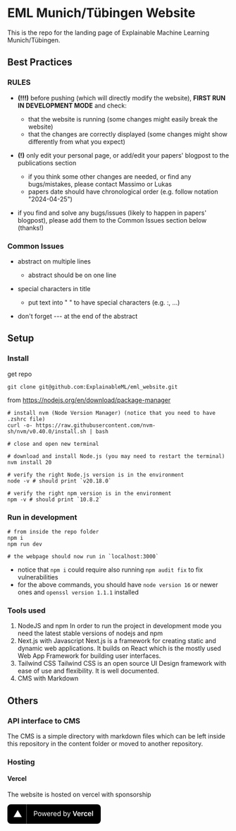 # EML Munich/Tübingen Website
This is the repo for the landing page of Explainable Machine Learning Munich/Tübingen.

## Best Practices
### RULES
- **(!!!)** before pushing (which will directly modify the website), **FIRST RUN IN DEVELOPMENT MODE** and check:

	- that the website is running (some changes might easily break the website)
	- that the changes are correctly displayed (some changes might show differently from what you expect)

- **(!)** only edit your personal page, or add/edit your papers' blogpost to the publications section

	- if you think some other changes are needed, or find any bugs/mistakes, please contact Massimo or Lukas
	- papers date should have chronological order (e.g. follow notation "2024-04-25")
		
- if you find and solve any bugs/issues (likely to happen in papers' blogpost), please add them to the Common Issues section below (thanks!)


### Common Issues

- abstract on multiple lines
	- abstract should be on one line

- special characters in title
	- put text into " " to have special characters (e.g. :, ...)

- don't forget --- at the end of the abstract


## Setup

### Install
get repo
```
git clone git@github.com:ExplainableML/eml_website.git
```
from https://nodejs.org/en/download/package-manager 
```
# install nvm (Node Version Manager) (notice that you need to have .zshrc file)
curl -o- https://raw.githubusercontent.com/nvm-sh/nvm/v0.40.0/install.sh | bash

# close and open new terminal

# download and install Node.js (you may need to restart the terminal)
nvm install 20

# verify the right Node.js version is in the environment
node -v # should print `v20.18.0`

# verify the right npm version is in the environment
npm -v # should print `10.8.2`
```


### Run in development


```
# from inside the repo folder
npm i
npm run dev

# the webpage should now run in `localhost:3000`
```
- notice that `npm i` could require also running `npm audit fix` to fix vulnerabilities
- for the above commands, you should have ```node version 16``` or newer ones and ```openssl version 1.1.1``` installed




### Tools used
1. NodeJS and npm
In order to run the project in development mode you need the latest stable versions of nodejs and npm
2. Next.js with Javascript
Next.js is a framework for creating static and dynamic web applications. It builds on React which is the mostly used Web App Framework for building user interfaces.
3. Tailwind CSS 
Tailwind CSS is an open source UI Design framework with ease of use and flexibility. It is well documented.
3. CMS with Markdown





## Others

### API interface to CMS
The CMS is a simple directory with markdown files which can be left inside this repository in the content folder or moved to another repository.



### Hosting 
#### Vercel
The website is hosted on vercel with sponsorship

<a href="https://vercel.com/?utm_source=eml&utm_campaign=education">
<svg width="212" height="44" viewBox="0 0 212 44" fill="none" >
    <rect width="212" height="44" rx="8" fill="black"/>
<path d="M60.4375 15.2266V26.5H61.8438V22.4766H64.6797C66.7969 22.4766 68.3047 20.9844 68.3047 18.875C68.3047 16.7266 66.8281 15.2266 64.6953 15.2266H60.4375ZM61.8438 16.4766H64.3281C65.9609 16.4766 66.8594 17.3281 66.8594 18.875C66.8594 20.3672 65.9297 21.2266 64.3281 21.2266H61.8438V16.4766ZM73.3441 26.6484C75.7425 26.6484 77.2269 24.9922 77.2269 22.2891C77.2269 19.5781 75.7425 17.9297 73.3441 17.9297C70.9456 17.9297 69.4613 19.5781 69.4613 22.2891C69.4613 24.9922 70.9456 26.6484 73.3441 26.6484ZM73.3441 25.4375C71.7503 25.4375 70.8519 24.2812 70.8519 22.2891C70.8519 20.2891 71.7503 19.1406 73.3441 19.1406C74.9378 19.1406 75.8363 20.2891 75.8363 22.2891C75.8363 24.2812 74.9378 25.4375 73.3441 25.4375ZM89.2975 18.0781H87.9459L86.2897 24.8125H86.1647L84.2819 18.0781H82.9928L81.11 24.8125H80.985L79.3288 18.0781H77.9694L80.3288 26.5H81.6881L83.5631 19.9844H83.6881L85.5709 26.5H86.9381L89.2975 18.0781ZM93.8213 19.1172C95.1572 19.1172 96.0478 20.1016 96.0791 21.5938H91.4384C91.54 20.1016 92.4775 19.1172 93.8213 19.1172ZM96.04 24.3203C95.6884 25.0625 94.9541 25.4609 93.8681 25.4609C92.4384 25.4609 91.5088 24.4062 91.4384 22.7422V22.6797H97.4931V22.1641C97.4931 19.5469 96.1103 17.9297 93.8369 17.9297C91.5244 17.9297 90.04 19.6484 90.04 22.2969C90.04 24.9609 91.5009 26.6484 93.8369 26.6484C95.6806 26.6484 96.9931 25.7578 97.3838 24.3203H96.04ZM99.2825 26.5H100.626V21.2812C100.626 20.0938 101.556 19.2344 102.837 19.2344C103.103 19.2344 103.587 19.2812 103.697 19.3125V17.9688C103.525 17.9453 103.243 17.9297 103.025 17.9297C101.908 17.9297 100.939 18.5078 100.689 19.3281H100.564V18.0781H99.2825V26.5ZM108.181 19.1172C109.517 19.1172 110.408 20.1016 110.439 21.5938H105.798C105.9 20.1016 106.838 19.1172 108.181 19.1172ZM110.4 24.3203C110.048 25.0625 109.314 25.4609 108.228 25.4609C106.798 25.4609 105.869 24.4062 105.798 22.7422V22.6797H111.853V22.1641C111.853 19.5469 110.47 17.9297 108.197 17.9297C105.884 17.9297 104.4 19.6484 104.4 22.2969C104.4 24.9609 105.861 26.6484 108.197 26.6484C110.041 26.6484 111.353 25.7578 111.744 24.3203H110.4ZM116.76 26.6484C117.924 26.6484 118.924 26.0938 119.455 25.1562H119.58V26.5H120.861V14.7344H119.518V19.4062H119.4C118.924 18.4844 117.932 17.9297 116.76 17.9297C114.619 17.9297 113.221 19.6484 113.221 22.2891C113.221 24.9375 114.603 26.6484 116.76 26.6484ZM117.072 19.1406C118.596 19.1406 119.549 20.3594 119.549 22.2891C119.549 24.2344 118.603 25.4375 117.072 25.4375C115.533 25.4375 114.611 24.2578 114.611 22.2891C114.611 20.3281 115.541 19.1406 117.072 19.1406ZM131.534 26.6484C133.667 26.6484 135.065 24.9219 135.065 22.2891C135.065 19.6406 133.674 17.9297 131.534 17.9297C130.378 17.9297 129.354 18.5 128.893 19.4062H128.768V14.7344H127.424V26.5H128.706V25.1562H128.831C129.362 26.0938 130.362 26.6484 131.534 26.6484ZM131.221 19.1406C132.76 19.1406 133.674 20.3203 133.674 22.2891C133.674 24.2578 132.76 25.4375 131.221 25.4375C129.69 25.4375 128.737 24.2344 128.737 22.2891C128.737 20.3438 129.69 19.1406 131.221 19.1406ZM137.261 29.5469C138.753 29.5469 139.425 28.9688 140.143 27.0156L143.433 18.0781H142.003L139.698 25.0078H139.573L137.261 18.0781H135.808L138.925 26.5078L138.768 27.0078C138.417 28.0234 137.995 28.3906 137.222 28.3906C137.034 28.3906 136.823 28.3828 136.659 28.3516V29.5C136.847 29.5312 137.081 29.5469 137.261 29.5469ZM154.652 26.5L158.55 15.2266H156.402L153.589 24.1484H153.457L150.621 15.2266H148.394L152.332 26.5H154.652ZM162.668 19.3203C163.832 19.3203 164.598 20.1328 164.637 21.3984H160.613C160.699 20.1484 161.512 19.3203 162.668 19.3203ZM164.652 24.1484C164.371 24.7812 163.707 25.1328 162.746 25.1328C161.473 25.1328 160.652 24.2422 160.605 22.8203V22.7188H166.574V22.0938C166.574 19.3984 165.113 17.7812 162.676 17.7812C160.199 17.7812 158.66 19.5078 158.66 22.2578C158.66 25.0078 160.176 26.6719 162.691 26.6719C164.707 26.6719 166.137 25.7031 166.488 24.1484H164.652ZM168.199 26.5H170.137V21.5625C170.137 20.3672 171.012 19.5859 172.27 19.5859C172.598 19.5859 173.113 19.6406 173.262 19.6953V17.8984C173.082 17.8438 172.738 17.8125 172.457 17.8125C171.356 17.8125 170.434 18.4375 170.199 19.2812H170.067V17.9531H168.199V26.5ZM181.7 20.8281C181.497 19.0312 180.168 17.7812 177.973 17.7812C175.403 17.7812 173.895 19.4297 173.895 22.2031C173.895 25.0156 175.411 26.6719 177.981 26.6719C180.145 26.6719 181.489 25.4688 181.7 23.6797H179.856C179.653 24.5703 178.981 25.0469 177.973 25.0469C176.653 25.0469 175.856 24 175.856 22.2031C175.856 20.4297 176.645 19.4062 177.973 19.4062C179.036 19.4062 179.676 20 179.856 20.8281H181.7ZM186.817 19.3203C187.981 19.3203 188.747 20.1328 188.786 21.3984H184.762C184.848 20.1484 185.661 19.3203 186.817 19.3203ZM188.802 24.1484C188.52 24.7812 187.856 25.1328 186.895 25.1328C185.622 25.1328 184.802 24.2422 184.755 22.8203V22.7188H190.723V22.0938C190.723 19.3984 189.262 17.7812 186.825 17.7812C184.348 17.7812 182.809 19.5078 182.809 22.2578C182.809 25.0078 184.325 26.6719 186.841 26.6719C188.856 26.6719 190.286 25.7031 190.637 24.1484H188.802ZM192.427 26.5H194.364V14.6484H192.427V26.5Z" fill="white"/>
<path d="M23.3248 13L32.6497 29H14L23.3248 13Z" fill="white"/>
<line x1="43.5" y1="2.18557e-08" x2="43.5" y2="44" stroke="#5E5E5E"/>
</svg>
</a>
